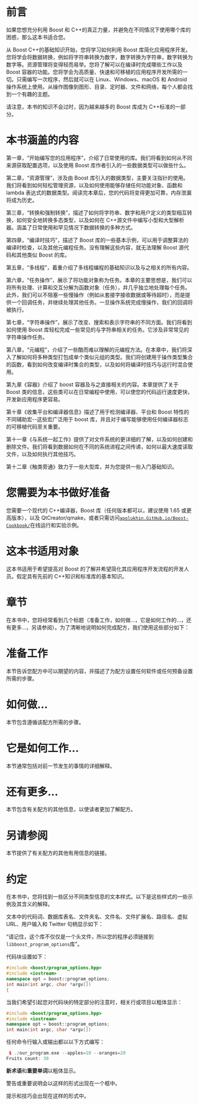 # 前言

如果您想充分利用 Boost 和 C++的真正力量，并避免在不同情况下使用哪个库的困惑，那么这本书适合您。

从 Boost C++的基础知识开始，您将学习如何利用 Boost 库简化应用程序开发。您将学会将数据转换，例如将字符串转换为数字，数字转换为字符串，数字转换为数字等。资源管理将变得轻而易举。您将了解可以在编译时完成哪些工作以及 Boost 容器的功能。您将学会为高质量、快速和可移植的应用程序开发所需的一切。只需编写一次程序，然后就可以在 Linux、Windows、macOS 和 Android 操作系统上使用。从操作图像到图形、目录、定时器、文件和网络，每个人都会找到一个有趣的主题。

请注意，本书的知识不会过时，因为越来越多的 Boost 库成为 C++标准的一部分。

# 本书涵盖的内容

第一章，“开始编写您的应用程序”，介绍了日常使用的库。我们将看到如何从不同来源获取配置选项，以及使用 Boost 库作者引入的一些数据类型可以做些什么。

第二章，“资源管理”，涉及由 Boost 库引入的数据类型，主要关注指针的使用。我们将看到如何轻松管理资源，以及如何使用能够存储任何功能对象、函数和 lambda 表达式的数据类型。阅读完本章后，您的代码将变得更加可靠，内存泄漏将成为历史。

第三章，“转换和强制转换”，描述了如何将字符串、数字和用户定义的类型相互转换，如何安全地转换多态类型，以及如何在 C++源文件中编写小型和大型解析器。涵盖了日常使用和罕见情况下数据转换的多种方式。

第四章，“编译时技巧”，描述了 Boost 库的一些基本示例，可以用于调整算法的编译时检查，以及其他元编程任务。没有理解这些内容，就无法理解 Boost 源代码和其他类似 Boost 的库。

第五章，“多线程”，着重介绍了多线程编程的基础知识以及与之相关的所有内容。

第六章，“任务操作”，展示了将功能对象称为任务。本章的主要思想是，我们可以将所有处理、计算和交互分解为函数对象（任务），并几乎独立地处理每个任务。此外，我们可以不阻塞一些慢操作（例如从套接字接收数据或等待超时），而是提供一个回调任务，并继续处理其他任务。一旦操作系统完成慢操作，我们的回调将被执行。

第七章，“字符串操作”，展示了改变、搜索和表示字符串的不同方面。我们将看到如何使用 Boost 库轻松完成一些常见的与字符串相关的任务。它涉及非常常见的字符串操作任务。

第八章，“元编程”，介绍了一些酷而难以理解的元编程方法。在本章中，我们将深入了解如何将多种类型打包成单个类似元组的类型。我们将创建用于操作类型集合的函数，看到如何改变编译时集合的类型，以及如何将编译时技巧与运行时混合使用。

第九章《容器》介绍了 boost 容器及与之直接相关的内容。本章提供了关于 Boost 类的信息，这些类可以在日常编程中使用，可以使您的代码运行速度更快，开发新应用程序更容易。

第十章《收集平台和编译器信息》描述了用于检测编译器、平台和 Boost 特性的不同辅助宏--这些宏广泛用于 boost 库，并且对于编写能够使用任何编译器标志的可移植代码至关重要。

第十一章《与系统一起工作》提供了对文件系统的更详细的了解，以及如何创建和删除文件。我们将看到数据如何在不同的系统进程之间传递，如何以最大速度读取文件，以及如何执行其他技巧。

第十二章《触类旁通》致力于一些大型库，并为您提供一些入门基础知识。

# 您需要为本书做好准备

您需要一个现代的 C++编译器，Boost 库（任何版本都可以，建议使用 1.65 或更高版本），以及 QtCreator/qmake，或者只需访问[`apolukhin.GitHub.io/Boost-Cookbook/`](http://apolukhin.github.io/Boost-Cookbook/)在线运行和实验示例。

# 这本书适用对象

这本书适用于希望提高对 Boost 的了解并希望简化其应用程序开发流程的开发人员。假定具有先前的 C++知识和标准库的基本知识。

# 章节

在本书中，您将经常看到几个标题（准备工作，如何做...，它是如何工作的...，还有更多...，另请参阅）。为了清晰地说明如何完成配方，我们使用这些部分如下：

# 准备工作

本节告诉您配方中可以期望的内容，并描述了为配方设置任何软件或任何预备设置所需的步骤。

# 如何做...

本节包含遵循该配方所需的步骤。

# 它是如何工作...

本节通常包括对前一节发生的事情的详细解释。

# 还有更多...

本节包含有关配方的其他信息，以使读者更加了解配方。

# 另请参阅

本节提供了有关配方的其他有用信息的链接。

# 约定

在本书中，您将找到一些区分不同类型信息的文本样式。以下是这些样式的一些示例及其含义的解释。

文本中的代码词、数据库表名、文件夹名、文件名、文件扩展名、路径名、虚拟 URL、用户输入和 Twitter 句柄显示如下：

“请记住，这个库不仅仅是一个头文件，所以您的程序必须链接到`libboost_program_options`库”。

代码块设置如下：

```cpp
#include <boost/program_options.hpp> 
#include <iostream>
namespace opt = boost::program_options; 
int main(int argc, char *argv[])
{
```

当我们希望引起您对代码块的特定部分的注意时，相关行或项目以粗体显示：

```cpp
#include <boost/program_options.hpp> 
#include <iostream>
namespace opt = boost::program_options; 
int main(int argc, char *argv[])
```

任何命令行输入或输出都以以下方式编写：

```cpp
 $ ./our_program.exe --apples=10 --oranges=20
Fruits count: 30
```

**新术语**和**重要单词**以粗体显示。

警告或重要说明会以这样的形式出现在一个框中。

提示和技巧会出现在这样的形式中。